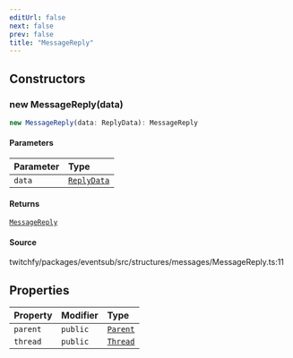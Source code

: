 ```yaml
---
editUrl: false
next: false
prev: false
title: "MessageReply"
---
```


## Constructors

### new MessageReply(data)

```ts
new MessageReply(data: ReplyData): MessageReply
```

#### Parameters

| Parameter | Type |
| :------ | :------ |
| `data` | [`ReplyData`](/api/eventsub/interfaces/replydata/) |

#### Returns

[`MessageReply`](/api/eventsub/classes/messagereply/)

#### Source

twitchfy/packages/eventsub/src/structures/messages/MessageReply.ts:11

## Properties

| Property | Modifier | Type |
| :------ | :------ | :------ |
| `parent` | `public` | [`Parent`](/api/eventsub/classes/parent/) |
| `thread` | `public` | [`Thread`](/api/eventsub/classes/thread/) |
